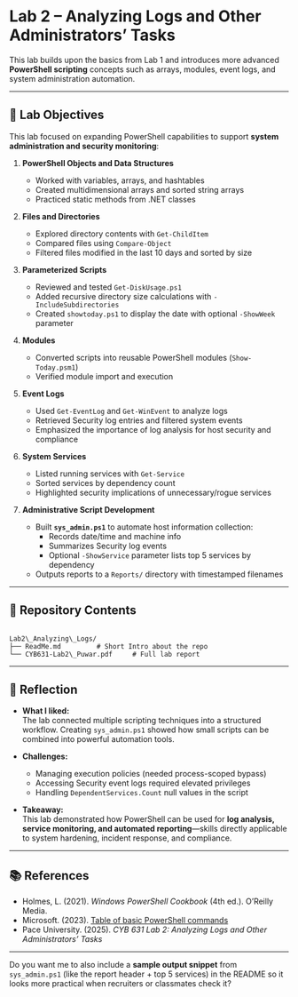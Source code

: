 # Lab 2 – Analyzing Logs and Other Administrators’ Tasks

This lab builds upon the basics from Lab 1 and introduces more advanced **PowerShell scripting** concepts such as arrays, modules, event logs, and system administration automation.

---

## 🔑 Lab Objectives
This lab focused on expanding PowerShell capabilities to support **system administration and security monitoring**:

1. **PowerShell Objects and Data Structures**
   - Worked with variables, arrays, and hashtables  
   - Created multidimensional arrays and sorted string arrays  
   - Practiced static methods from .NET classes

2. **Files and Directories**
   - Explored directory contents with `Get-ChildItem`  
   - Compared files using `Compare-Object`  
   - Filtered files modified in the last 10 days and sorted by size  

3. **Parameterized Scripts**
   - Reviewed and tested `Get-DiskUsage.ps1`  
   - Added recursive directory size calculations with `-IncludeSubdirectories`  
   - Created `showtoday.ps1` to display the date with optional `-ShowWeek` parameter  

4. **Modules**
   - Converted scripts into reusable PowerShell modules (`Show-Today.psm1`)  
   - Verified module import and execution  

5. **Event Logs**
   - Used `Get-EventLog` and `Get-WinEvent` to analyze logs  
   - Retrieved Security log entries and filtered system events  
   - Emphasized the importance of log analysis for host security and compliance  

6. **System Services**
   - Listed running services with `Get-Service`  
   - Sorted services by dependency count  
   - Highlighted security implications of unnecessary/rogue services  

7. **Administrative Script Development**
   - Built **`sys_admin.ps1`** to automate host information collection:
     - Records date/time and machine info  
     - Summarizes Security log events  
     - Optional `-ShowService` parameter lists top 5 services by dependency  
   - Outputs reports to a `Reports/` directory with timestamped filenames  

---

## 📂 Repository Contents
```

Lab2\_Analyzing\_Logs/
├── ReadMe.md         # Short Intro about the repo
└── CYB631-Lab2\_Puwar.pdf     # Full lab report

```

---

## 📝 Reflection
- **What I liked:**  
  The lab connected multiple scripting techniques into a structured workflow. Creating `sys_admin.ps1` showed how small scripts can be combined into powerful automation tools.  

- **Challenges:**  
  - Managing execution policies (needed process-scoped bypass)  
  - Accessing Security event logs required elevated privileges  
  - Handling `DependentServices.Count` null values in the script  

- **Takeaway:**  
  This lab demonstrated how PowerShell can be used for **log analysis, service monitoring, and automated reporting**—skills directly applicable to system hardening, incident response, and compliance.  

---

## 📚 References
- Holmes, L. (2021). *Windows PowerShell Cookbook* (4th ed.). O’Reilly Media.  
- Microsoft. (2023). [Table of basic PowerShell commands](https://devblogs.microsoft.com/scripting/table-of-basic-powershell-commands/)  
- Pace University. (2025). *CYB 631 Lab 2: Analyzing Logs and Other Administrators’ Tasks*  

---

Do you want me to also include a **sample output snippet** from `sys_admin.ps1` (like the report header + top 5 services) in the README so it looks more practical when recruiters or classmates check it?
